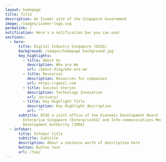 ```yaml
---
layout: homepage
title: Title
description: An Isomer site of the Singapore Government
image: /images/isomer-logo.svg
permalink: /
notification: Here's a notification bar you can use!
sections:
  - hero:
      title: Digital Industry Singapore (DISG)
      background: /images/homepage background.jpg
      key_highlights:
        - title: About Us
          description: Who are We
          url: /about-disg/who-are-we
        - title: Resources
          description: Resources for companies
          url: https://gmail.com
        - title: Success Stories
          description: Technology Innovation
          url: /privacy/
        - title: Key Highlight Title
          description: Key Highlight description
          url: ""
      subtitle: DISG a joint office of the Economic Development Board (EDB),
        Enterprise Singapore (EnterpriseSG) and Info-communications Media
        Development Authority (IMDA)
  - infobar:
      title: Infobar title
      subtitle: Subtitle
      description: About a sentence worth of description here
      button: Button text
      url: /faq/
---
```

